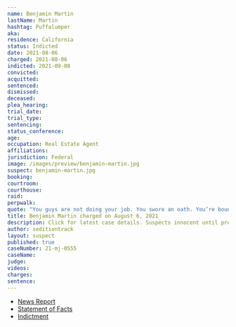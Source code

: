 ```yaml
---
name: Benjamin Martin
lastName: Martin
hashtag: Puffalumper
aka:
residence: California
status: Indicted
date: 2021-08-06
charged: 2021-08-06
indicted: 2021-09-08
convicted:
acquitted:
sentenced:
dismissed:
deceased:
plea_hearing:
trial_date:
trial_type:
sentencing:
status_conference:
age:
occupation: Real Estate Agent
affiliations:
jurisdiction: Federal
image: /images/preview/benjamin-martin.jpg
suspect: benjamin-martin.jpg
booking:
courtroom:
courthouse:
raid:
perpwalk:
quote: "You guys are not doing your job. You swore an oath. You’re bound by your word. Move out of the way and let us in."
title: Benjamin Martin charged on August 6, 2021
description: Click for latest case details. Suspects innocent until proven guilty.
author: seditiontrack
layout: suspect
published: true
caseNumber: 21-mj-0555
caseName:
judge:
videos:
charges:
sentence:
---
```

- [News Report](https://gvwire.com/2021/09/03/fresno-anti-mask-activist-jailed-on-jan-6-capitol-riot-charges/)
- [Statement of Facts](https://www.justice.gov/usao-dc/case-multi-defendant/file/1430511/download)
- [Indictment](https://extremism.gwu.edu/sites/g/files/zaxdzs2191/f/Benjamin%20Martin%20Indictment.pdf)
